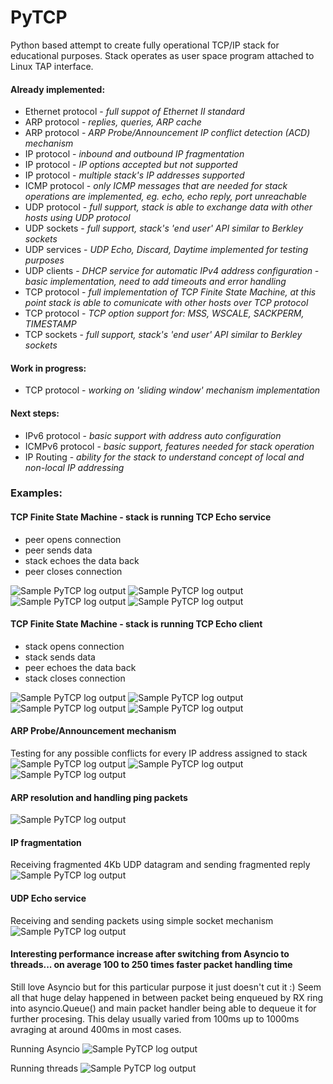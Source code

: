# PyTCP

Python based attempt to create fully operational TCP/IP stack for educational purposes. Stack operates as user space program attached to Linux TAP interface.

#### Already implemented:

 - Ethernet protocol - *full suppot of Ethernet II standard*
 - ARP protocol - *replies, queries, ARP cache*
 - ARP protocol - *ARP Probe/Announcement IP conflict detection (ACD) mechanism*
 - IP protocol - *inbound and outbound IP fragmentation*
 - IP protocol - *IP options accepted but not supported*
 - IP protocol -  *multiple stack's IP addresses supported* 
 - ICMP protocol - *only ICMP messages that are needed for stack operations are implemented, eg. echo, echo reply, port unreachable*
 - UDP protocol - *full support, stack is able to exchange data with other hosts using UDP protocol*
 - UDP sockets - *full support, stack's 'end user' API similar to Berkley sockets*
 - UDP services - *UDP Echo, Discard, Daytime implemented for testing purposes*
 - UDP clients - *DHCP service for automatic IPv4 address configuration - basic implementation, need to add timeouts and error handling*
 - TCP protocol - *full implementation of TCP Finite State Machine, at this point stack is able to comunicate with other hosts over TCP protocol*
 - TCP protocol - *TCP option support for: MSS, WSCALE, SACKPERM, TIMESTAMP*
 - TCP sockets - *full support, stack's 'end user' API similar to Berkley sockets*

#### Work in progress:

 - TCP protocol - *working on 'sliding window' mechanism implementation*

#### Next steps:
 
 - IPv6 protocol - *basic support with address auto configuration*
 - ICMPv6 protocol - *basic support, features needed for stack operation*
 - IP Routing - *ability for the stack to understand concept of local and non-local IP addressing*

### Examples:

#### TCP Finite State Machine - stack is running TCP Echo service
 - peer opens connection
 - peer sends data
 - stack echoes the data back
 - peer closes connection

![Sample PyTCP log output](https://github.com/ccie18643/PyTCP/blob/main/pictures/tcp_fsm_srv_01.png)
![Sample PyTCP log output](https://github.com/ccie18643/PyTCP/blob/main/pictures/tcp_fsm_srv_02.png)
![Sample PyTCP log output](https://github.com/ccie18643/PyTCP/blob/main/pictures/tcp_fsm_srv_03.png)
![Sample PyTCP log output](https://github.com/ccie18643/PyTCP/blob/main/pictures/tcp_fsm_srv_04.png)


#### TCP Finite State Machine - stack is running TCP Echo client
 - stack opens connection
 - stack sends data
 - peer echoes the data back
 - stack closes connection

![Sample PyTCP log output](https://github.com/ccie18643/PyTCP/blob/main/pictures/tcp_fsm_clt_01.png)
![Sample PyTCP log output](https://github.com/ccie18643/PyTCP/blob/main/pictures/tcp_fsm_clt_02.png)
![Sample PyTCP log output](https://github.com/ccie18643/PyTCP/blob/main/pictures/tcp_fsm_clt_03.png)
![Sample PyTCP log output](https://github.com/ccie18643/PyTCP/blob/main/pictures/tcp_fsm_clt_04.png)


#### ARP Probe/Announcement mechanism
Testing for any possible conflicts for every IP address assigned to stack
![Sample PyTCP log output](https://github.com/ccie18643/PyTCP/blob/main/pictures/log_06.png)
![Sample PyTCP log output](https://github.com/ccie18643/PyTCP/blob/main/pictures/log_07.png)
![Sample PyTCP log output](https://github.com/ccie18643/PyTCP/blob/main/pictures/log_08.png)


#### ARP resolution and handling ping packets
![Sample PyTCP log output](https://github.com/ccie18643/PyTCP/blob/main/pictures/log_01.png)


#### IP fragmentation
Receiving fragmented 4Kb UDP datagram and sending fragmented reply
![Sample PyTCP log output](https://github.com/ccie18643/PyTCP/blob/main/pictures/log_05.png)


#### UDP Echo service
Receiving and sending packets using simple socket mechanism
![Sample PyTCP log output](https://github.com/ccie18643/PyTCP/blob/main/pictures/log_04.png)


#### Interesting performance increase after switching from Asyncio to threads... on average 100 to 250 times faster packet handling time

Still love Asyncio but for this particular purpose it just doesn't cut it :) Seem all that huge delay happened in between packet being enqueued by RX ring into asyncio.Queue() and main packet handler being able to dequeue it for further procesing. This delay usually varied from 100ms up to 1000ms avraging at around 400ms in most cases.

Running Asyncio
![Sample PyTCP log output](https://github.com/ccie18643/PyTCP/blob/main/pictures/log_02.png)

Running threads
![Sample PyTCP log output](https://github.com/ccie18643/PyTCP/blob/main/pictures/log_03.png)




